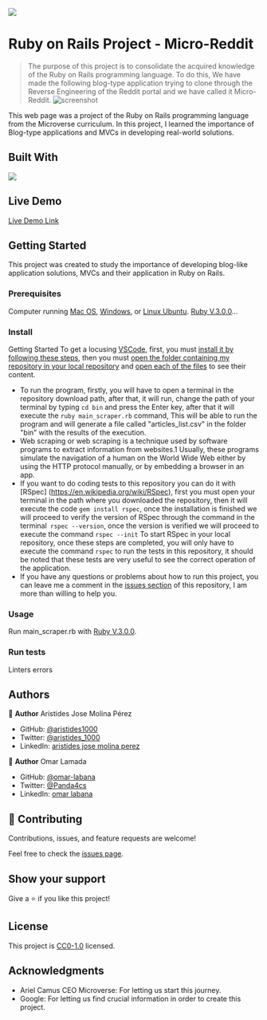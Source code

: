 ![](https://img.shields.io/badge/-Ruby_on_Rails-rgb(255%2C%2000%2C%2000)?style=plastic&logo=ruby-on-rails)

# Ruby on Rails Project - Micro-Reddit

> The purpose of this project is to consolidate the acquired knowledge of the Ruby on Rails programming language. To do this, We have made the following blog-type application trying to clone through the Reverse Engineering of the Reddit portal and we have called it Micro-Reddit.
![screenshot](./app_screenshot.png)

This web page was a project of the Ruby on Rails programming language from the Microverse curriculum.
In this project, I learned the importance of Blog-type applications and MVCs in developing real-world solutions.

## Built With

![](https://img.shields.io/badge/-Ruby_on_Rails-rgb(255%2C%2000%2C%2000)?style=plastic&logo=ruby-on-rails)

## Live Demo

[Live Demo Link](https://paiza.io/projects/aZiKP90ToWQC0d_EPdJXBQ)

## Getting Started

This project was created to study the importance of developing blog-like application solutions, MVCs and their application in Ruby on Rails.

### Prerequisites

Computer running [Mac OS](https://www.apple.com/macos/big-sur/), [Windows](https://www.microsoft.com/en-us/software-download/windows10), or [Linux Ubuntu](https://ubuntu.com/download). [Ruby V.3.0.0](https://www.ruby-lang.org/es/downloads/)...

### Install

Getting Started
To get a locusing [VSCode](https://code.visualstudio.com/), first, you must [install it by following these steps](https://code.visualstudio.com/docs), then you must [open the folder containing my repository in your local repository](https://thisdavej.com/right-click-on-windows-folder-and-open-with-visual-studio-code/#:~:text=You%20can%20now%20navigate%20to,with%20VS%20Code%E2%80%9D%20as%20well.) and [open each of the files](https://code.visualstudio.com/docs/editor/editingevolved) to see their content.
- To run the program, firstly, you will have to open a terminal in the repository download path, after that, it will run, change the path of your terminal by typing `cd bin` and press the Enter key, after that it will execute the `ruby main_scraper.rb` command, This will be able to run the program and will generate a file called "articles_list.csv" in the folder "bin" with the results of the execution.
- Web scraping or web scraping is a technique used by software programs to extract information from websites.1 Usually, these programs simulate the navigation of a human on the World Wide Web either by using the HTTP protocol manually, or by embedding a browser in an app.
- If you want to do coding tests to this repository you can do it with [RSpec] (https://en.wikipedia.org/wiki/RSpec), first you must open your terminal in the path where you downloaded the repository, then it will execute the code `gem install rspec`, once the installation is finished we will proceed to verify the version of RSpec through the command in the terminal` rspec --version`, once the version is verified we will proceed to execute the command `rspec --init` To start RSpec in your local repository, once these steps are completed, you will only have to execute the command `rspec` to run the tests in this repository, it should be noted that these tests are very useful to see the correct operation of the application.
- If you have any questions or problems about how to run this project, you can leave me a comment in the [issues section](https://github.com/aristides1000/ruby_capstone_project_scraper/issues) of this repository, I am more than willing to help you.

### Usage
Run main_scraper.rb with [Ruby V.3.0.0](https://www.ruby-lang.org/es/downloads/).

### Run tests
Linters errors

## Authors

👤 **Author**
Aristides Jose Molina Pérez

- GitHub: [@aristides1000](https://github.com/aristides1000)
- Twitter: [@aristides_1000](https://twitter.com/@aristides_1000)
- LinkedIn: [aristides jose molina perez](https://www.linkedin.com/in/aristides-jose-molina-perez-09b0579a)

👤 **Author**
Omar Lamada

- GitHub: [@omar-labana](https://github.com/omar-labana)
- Twitter: [@Panda4cs](https://twitter.com/Panda4cs)
- LinkedIn: [omar labana](https://www.linkedin.com/in/omar-labana/)

## 🤝 Contributing

Contributions, issues, and feature requests are welcome!

Feel free to check the [issues page](https://github.com/aristides1000/blog-app/issues).

## Show your support

Give a ⭐️ if you like this project!

## License

This project is [CC0-1.0](LICENSE) licensed.

## Acknowledgments

- Ariel Camus CEO Microverse: For letting us start this journey.
- Google: For letting us find crucial information in order to create this project.
